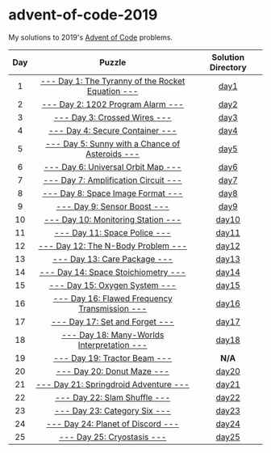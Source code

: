# advent-of-code-2019

My solutions to 2019's [Advent of Code](https://advent-of-code.com) problems.

| Day | Puzzle | Solution Directory |
|:-:|:-:|:-:|
| 1 | [--- Day 1: The Tyranny of the Rocket Equation ---](https://adventofcode.com/2019/day/1) | [day1](day1) |
| 2 | [--- Day 2: 1202 Program Alarm ---](https://adventofcode.com/2019/day/2) | [day2](day2) |
| 3 | [--- Day 3: Crossed Wires ---](https://adventofcode.com/2019/day/3) | [day3](day3) |
| 4 | [--- Day 4: Secure Container ---](https://adventofcode.com/2019/day/4) | [day4](day4) |
| 5 | [--- Day 5: Sunny with a Chance of Asteroids ---](https://adventofcode.com/2019/day/5) | [day5](day5) |
| 6 | [--- Day 6: Universal Orbit Map ---](https://adventofcode.com/2019/day/6) | [day6](day6) |
| 7 | [--- Day 7: Amplification Circuit ---](https://adventofcode.com/2019/day/7) | [day7](day7) |
| 8 | [--- Day 8: Space Image Format ---](https://adventofcode.com/2019/day/8) | [day8](day8) |
| 9 | [--- Day 9: Sensor Boost ---](https://adventofcode.com/2019/day/9) | [day9](day9) |
| 10 | [--- Day 10: Monitoring Station ---](https://adventofcode.com/2019/day/10) | [day10](day10) |
| 11 | [--- Day 11: Space Police ---](https://adventofcode.com/2019/day/11) | [day11](day11) |
| 12 | [--- Day 12: The N-Body Problem ---](https://adventofcode.com/2019/day/12) | [day12](day12) |
| 13 | [--- Day 13: Care Package ---](https://adventofcode.com/2019/day/13) | [day13](day13) |
| 14 | [--- Day 14: Space Stoichiometry ---](https://adventofcode.com/2019/day/14) | [day14](day14) |
| 15 | [--- Day 15: Oxygen System ---](https://adventofcode.com/2019/day/15) | [day15](day15) |
| 16 | [--- Day 16: Flawed Frequency Transmission ---](https://adventofcode.com/2019/day/16) | [day16](day16) |
| 17 | [--- Day 17: Set and Forget ---](https://adventofcode.com/2019/day/17) | [day17](day17) |
| 18 | [--- Day 18: Many-Worlds Interpretation ---](https://adventofcode.com/2019/day/18) | [day18](day18) |
| 19 | [--- Day 19: Tractor Beam ---](https://adventofcode.com/2019/day/19) | **N/A** |
| 20 | [--- Day 20: Donut Maze ---](https://adventofcode.com/2019/day/20) | [day20](day20) |
| 21 | [--- Day 21: Springdroid Adventure ---](https://adventofcode.com/2019/day/21) | [day21](day21) |
| 22 | [--- Day 22: Slam Shuffle ---](https://adventofcode.com/2019/day/22) | [day22](day22) |
| 23 | [--- Day 23: Category Six ---](https://adventofcode.com/2019/day/23) | [day23](day23) |
| 24 | [--- Day 24: Planet of Discord ---](https://adventofcode.com/2019/day/24) | [day24](day24) |
| 25 | [--- Day 25: Cryostasis ---](https://adventofcode.com/2019/day/25) | [day25](day25) |
